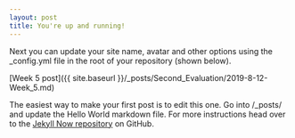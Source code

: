 ```yaml
---
layout: post
title: You're up and running!
---
```


Next you can update your site name, avatar and other options using the _config.yml file in the root of your repository (shown below).

[Week 5 post]({{ site.baseurl }}/_posts/Second_Evaluation/2019-8-12-Week_5.md)

The easiest way to make your first post is to edit this one. Go into /_posts/ and update the Hello World markdown file. For more instructions head over to the [Jekyll Now repository](https://github.com/barryclark/jekyll-now) on GitHub.